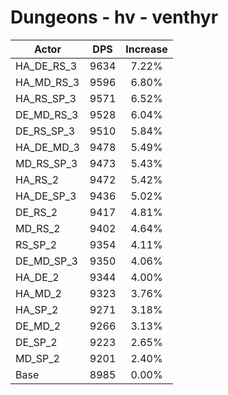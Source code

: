 # Dungeons - hv - venthyr
| Actor | DPS | Increase |
|---|:---:|:---:|
|HA_DE_RS_3|9634|7.22%|
|HA_MD_RS_3|9596|6.80%|
|HA_RS_SP_3|9571|6.52%|
|DE_MD_RS_3|9528|6.04%|
|DE_RS_SP_3|9510|5.84%|
|HA_DE_MD_3|9478|5.49%|
|MD_RS_SP_3|9473|5.43%|
|HA_RS_2|9472|5.42%|
|HA_DE_SP_3|9436|5.02%|
|DE_RS_2|9417|4.81%|
|MD_RS_2|9402|4.64%|
|RS_SP_2|9354|4.11%|
|DE_MD_SP_3|9350|4.06%|
|HA_DE_2|9344|4.00%|
|HA_MD_2|9323|3.76%|
|HA_SP_2|9271|3.18%|
|DE_MD_2|9266|3.13%|
|DE_SP_2|9223|2.65%|
|MD_SP_2|9201|2.40%|
|Base|8985|0.00%|
